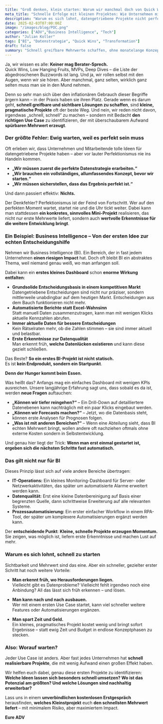 ```yaml
---
title: "Groß denken, klein starten: Warum wir manchmal doch von Quick Wins reden müssen"
meta_title: "Schnelle Erfolge mit kleinen Projekten: Wie Unternehmen mit minimalem Aufwand maximalen Impact erzielen"
description: "Warum es sich lohnt, datengetriebene Projekte nicht perfekt, sondern pragmatisch anzugehen – und wie sich mit kleinen Use Cases große Wirkung entfalten lässt."
date: 2025-02-03T07:00:00Z
image: "/images/blog/POC.png"
categories: ["ADV","Business Intelligence", "Tech"]
author: "Julian Koller"
tags: ["BI", "Datenstrategie", "Quick Wins", "Transformation"]
draft: false
summary: "Schnell greifbare Mehrwerte schaffen, ohne monatelange Konzeptphasen? Warum kleine, pragmatische Projekte der beste Weg sind, um datengetriebene Transformation zu starten."
---
```


Ja, wir wissen es alle: **Keiner mag Berater-Sprech.**  
Quick Wins, Low Hanging Fruits, MVPs, Deep Dives – die Liste der abgedroschenen Buzzwords ist lang. Und ja, wir rollen selbst mit den Augen, wenn wir sie hören. Aber manchmal, ganz selten, wirklich ganz selten muss man sie in den Mund nehmen.  

Denn so sehr man sich über den inflationären Gebrauch dieser Begriffe ärgern kann – in der Praxis haben sie ihren Platz. Gerade wenn es darum geht, **schnell greifbare und sichtbare Lösungen zu schaffen**, sind **kleine, pragmatische Projekte** oft der beste Weg. Und nein, wir reden nicht davon, irgendwas „schnell, schnell“ zu machen – sondern mit Bedacht **den richtigen Use Case** zu identifizieren, der mit überschaubarem Aufwand **spürbaren Mehrwert erzeugt**.  

### Der größte Fehler: Ewig warten, weil es perfekt sein muss

Oft erleben wir, dass Unternehmen und Mitarbeitende tolle Ideen für datengetriebene Projekte haben – aber vor lauter Perfektionismus nie ins Handeln kommen.  

- **„Wir müssen zuerst die perfekte Datenstrategie erarbeiten.“**  
- **„Wir brauchen ein vollständiges, allumfassendes Konzept, bevor wir starten.“**  
- **„Wir müssen sicherstellen, dass das Ergebnis perfekt ist.“**  

Und dann passiert effektiv: **Nichts.**  

Der Denkfehler? Perfektionismus ist der Feind von Fortschritt. Wer auf den perfekten Moment wartet, startet nie und die Uhr tickt weiter. Dabei kann man stattdessen **ein konkretes, sinnvolles Mini-Projekt** realisieren, das nicht nur erste Mehrwerte liefert, sondern auch **wertvolle Erkenntnisse für die weitere Entwicklung bringt**.  

### Ein Beispiel: Business Intelligence – Von der ersten Idee zur echten Entscheidungshilfe

Nehmen wir Business Intelligence (BI). Ein Bereich, der in fast jedem Unternehmen **einen riesigen Impact** hat. Doch oft bleibt BI ein abstraktes Thema, weil niemand genau weiß, wo man anfangen soll.  

Dabei kann ein **erstes kleines Dashboard** schon **enorme Wirkung entfalten**:  

- **Grundsolide Entscheidungsbasis in einem kompetitiven Markt**  
  Datengetriebene Entscheidungen sind nicht nur präziser, sondern mittlerweile unabdingbar auf dem heutigen Markt. Entscheidungen aus dem Bauch funktionieren nicht mehr.
- **Automatisierte Berichte statt Excel-Wahnsinn**  
  Statt manuell Daten zusammenzutragen, kann man mit wenigen Klicks aktuelle Kennzahlen abrufen.  
- **Immer aktuelle Daten für bessere Entscheidungen**  
  Kein Rätselraten mehr, ob die Zahlen stimmen – sie sind immer aktuell und belastbar.   
- **Erste Erkenntnisse zur Datenqualität**  
  Man erkennt früh, **welche Datenlücken existieren** und kann diese gezielt schließen.  

Das Beste? **So ein erstes BI-Projekt ist nicht statisch.**  
Es ist **kein Endprodukt, sondern ein Startpunkt**.  

**Denn der Hunger kommt beim Essen.**  

Was heißt das? Anfangs mag ein einfaches Dashboard mit wenigen KPIs ausreichen. Unsere langjährige Erfahrung sagt uns, dass sobald es da ist, werden **neue Fragen** auftauchen:  

- **„Können wir tiefer reingehen?“** – Ein Drill-Down auf detailliertere Datenebenen kann nachträglich mit ein paar Klicks eingebaut werden.  
- **„Können wir Forecasts machen?“** – Jetzt, wo die Datenbasis steht, können erste Analysen für Prognosen folgen.  
- **„Was ist mit anderen Bereichen?“** – Wenn eine Abteilung sieht, dass BI echten Mehrwert bringt, wollen andere oft nachziehen oftmals ohne externe Kosten sondern in Selbstentwicklung.  

Und genau hier liegt der Trick: **Wenn man erst einmal gestartet ist, ergeben sich die nächsten Schritte fast automatisch.**  

### Das gilt nicht nur für BI

Dieses Prinzip lässt sich auf viele andere Bereiche übertragen:  

- **IT-Operations:** Ein kleines Monitoring-Dashboard für Server- oder Netzwerkaktivitäten, das später um automatisierte Alarme erweitert werden kann.  
- **Datenqualität:** Erst eine kleine Datenbereinigung auf Basis einer begrenzten Quelle, dann schrittweise Erweiterung auf alle relevanten Systeme.  
- **Prozessautomatisierung:** Ein erster einfacher Workflow in einem RPA-Tool, der später um komplexere Automatisierungen ergänzt werden kann.  

Der **entscheidende Punkt**: **Kleine, schnelle Projekte erzeugen Momentum.**  
Sie zeigen, was möglich ist, liefern erste Erkenntnisse und machen Lust auf mehr.  

### Warum es sich lohnt, schnell zu starten

Sichtbarkeit und Mehrwert sind das eine. Aber ein schneller, gezielter erster Schritt hat noch weitere Vorteile:  

- **Man erkennt früh, wo Herausforderungen liegen.**  
   Vielleicht gibt es Datenprobleme? Vielleicht fehlt irgendwo noch eine Anbindung? All das lässt sich früh erkennen – und lösen.  

- **Man kann nach und nach ausbauen.**  
   Wer mit einem ersten Use Case startet, kann viel schneller weitere Features oder Automatisierungen ergänzen.  

- **Man spart Zeit und Geld.**  
   Ein kleines, pragmatisches Projekt kostet wenig und bringt sofort Ergebnisse – statt ewig Zeit und Budget in endlose Konzeptphasen zu stecken.  

### Also: Worauf warten?

Jeder Use Case ist anders. Aber fast jedes Unternehmen hat **schnell realisierbare Projekte**, die mit wenig Aufwand einen großen Effekt haben.  

Wir helfen euch dabei, genau diese ersten Projekte zu identifizieren: **Welche Ideen lassen sich besonders schnell umsetzen? Wo ist das Potenzial am größten? Und welche Lösungen sind nachhaltig erweiterbar?**  

Lass uns in einem **unverbindlichen kostenlosen Erstgespräch** herausfinden, **welches Kleinstprojekt** euch **den schnellsten Mehrwert liefert** – mit minimalem Risiko, aber maximiertem Impact.  

 

**Eure ADV**